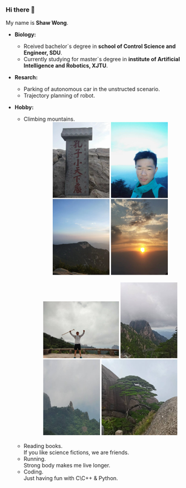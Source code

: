 ### Hi there 👋

My name is **Shaw Wong**.<br>

* **Biology:**<br>
  * Rceived bachelor\`s degree in **school of Control Science and Engineer, SDU**.<br>
  * Currently studying for master\`s degree in **institute of Artificial Intelligence and Robotics, XJTU**.<br>

* **Resarch:**<br>
  * Parking of autonomous car in the unstructed scenario.<br>
  * Trajectory planning of robot.<br>

* **Hobby:**<br>
  * Climbing mountains.<br>
    <div align=center>
     <img src="images\小天下.jpg" width="150" height="200" alt="小天下" >
     <img src="images\登上泰山.jpg" width="150" height="200" alt="登上泰山" >
     <img src="images\泰山.jpg" width="150" height="200" alt="泰山" >
     <img src="images\泰山日出.jpg" width="150" height="200" alt="泰山日出" >
    </div>
    <br>
    <div align=center>
     <img src="images\登上黄山.jpg" width="200" height="150" alt="登上泰山">
     <img src="images\黄山.jpg" width="150" height="200" alt="登上泰山" >
     <img src="images\仙桃石.jpg" width="150" height="200" alt="仙桃石" >
     <img src="images\迎客松.jpg" width="200" height="200" alt="迎客松" >
    </div>
    <br>
  * Reading books.<br>
     If you like science fictions, we are friends.
  * Running.<br>
     Strong body makes me live longer.
  * Coding.<br>
     Just having fun with C\C++ & Python.

